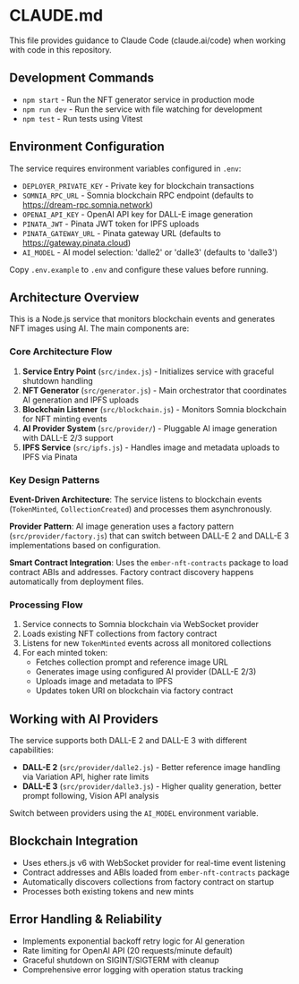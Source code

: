 # CLAUDE.md

This file provides guidance to Claude Code (claude.ai/code) when working with code in this repository.

## Development Commands

- `npm start` - Run the NFT generator service in production mode
- `npm run dev` - Run the service with file watching for development
- `npm test` - Run tests using Vitest

## Environment Configuration

The service requires environment variables configured in `.env`:
- `DEPLOYER_PRIVATE_KEY` - Private key for blockchain transactions
- `SOMNIA_RPC_URL` - Somnia blockchain RPC endpoint (defaults to https://dream-rpc.somnia.network)
- `OPENAI_API_KEY` - OpenAI API key for DALL-E image generation
- `PINATA_JWT` - Pinata JWT token for IPFS uploads
- `PINATA_GATEWAY_URL` - Pinata gateway URL (defaults to https://gateway.pinata.cloud)
- `AI_MODEL` - AI model selection: 'dalle2' or 'dalle3' (defaults to 'dalle3')

Copy `.env.example` to `.env` and configure these values before running.

## Architecture Overview

This is a Node.js service that monitors blockchain events and generates NFT images using AI. The main components are:

### Core Architecture Flow
1. **Service Entry Point** (`src/index.js`) - Initializes service with graceful shutdown handling
2. **NFT Generator** (`src/generator.js`) - Main orchestrator that coordinates AI generation and IPFS uploads
3. **Blockchain Listener** (`src/blockchain.js`) - Monitors Somnia blockchain for NFT minting events
4. **AI Provider System** (`src/provider/`) - Pluggable AI image generation with DALL-E 2/3 support
5. **IPFS Service** (`src/ipfs.js`) - Handles image and metadata uploads to IPFS via Pinata

### Key Design Patterns

**Event-Driven Architecture**: The service listens to blockchain events (`TokenMinted`, `CollectionCreated`) and processes them asynchronously.

**Provider Pattern**: AI image generation uses a factory pattern (`src/provider/factory.js`) that can switch between DALL-E 2 and DALL-E 3 implementations based on configuration.

**Smart Contract Integration**: Uses the `ember-nft-contracts` package to load contract ABIs and addresses. Factory contract discovery happens automatically from deployment files.

### Processing Flow
1. Service connects to Somnia blockchain via WebSocket provider
2. Loads existing NFT collections from factory contract
3. Listens for new `TokenMinted` events across all monitored collections
4. For each minted token:
   - Fetches collection prompt and reference image URL
   - Generates image using configured AI provider (DALL-E 2/3)
   - Uploads image and metadata to IPFS
   - Updates token URI on blockchain via factory contract

## Working with AI Providers

The service supports both DALL-E 2 and DALL-E 3 with different capabilities:
- **DALL-E 2** (`src/provider/dalle2.js`) - Better reference image handling via Variation API, higher rate limits
- **DALL-E 3** (`src/provider/dalle3.js`) - Higher quality generation, better prompt following, Vision API analysis

Switch between providers using the `AI_MODEL` environment variable.

## Blockchain Integration

- Uses ethers.js v6 with WebSocket provider for real-time event listening
- Contract addresses and ABIs loaded from `ember-nft-contracts` package
- Automatically discovers collections from factory contract on startup
- Processes both existing tokens and new mints

## Error Handling & Reliability

- Implements exponential backoff retry logic for AI generation
- Rate limiting for OpenAI API (20 requests/minute default)
- Graceful shutdown on SIGINT/SIGTERM with cleanup
- Comprehensive error logging with operation status tracking